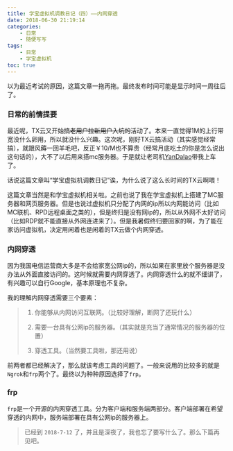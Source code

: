 ```yaml
---
title: 学宝虚拟机调教日记（四）——内网穿透
date: 2018-06-30 21:19:14
categories:
	- 日常
	- 随便写写
tags:
	- 日常
	- 学宝虚拟机
toc: true
---
```

以为最近考试的原因，这篇文章一拖再拖。最终发布时间可能是显示时间一周往后了。
<!-- more -->

### 日常的前情提要
最近呢，TX云又开始搞~~老用户拉新用户入坑的~~活动了。本来一直觉得1M的上行带宽没什么卵用，所以就没什么兴趣。这次呢，刚好TX云搞活动（其实感觉经常搞），就跟风薅一回羊毛吧，反正￥10/M也不算贵（经常月底吃土的你是怎么说出这句话的），大不了以后用来搭mc服务器。于是就让老司机[YanDalao](https://magisk.cc/)带我上车了。

话说这篇文章叫“学宝虚拟机调教日记”诶，为什么说了这么长时间的TX云啊喂！

这篇文章当然是和学宝虚拟机相关啦。之前也说了我在学宝虚拟机上搭建了MC服务器和网页服务器。但是也说过虚拟机只分配了内网的ip所以内网能访问（比如MC联机、RPD远程桌面之类的），但是终归是没有网ip的，所以从外网不太好访问（比如RDP就不能直接从外网连进来了）。但是我暑假终归要回家的啊，为了能在家访问虚拟机，决定用闲着也是闲着的TX云做个内网穿透。

### 内网穿透
因为我国电信运营商大多是不会给家宽公网ip的，所以如果在家里放个服务器是没办法从外面直接访问的。这时候就需要内网穿透了。内网穿透什么的就不细讲了，有兴趣可以自行Google，基本原理也不复杂。

我的理解内网穿透需要三个要素：
> 1. 你能够从内网访问互联网。（比较好理解，断网了还玩什么）
> 
> 2. 需要一台具有公网ip的服务器。（其实就是充当了通常情况的服务器的位置）
> 
> 3. 穿透工具。（当然要工具啦，那还用说）

前两者都已经解决了，那么就该考虑工具的问题了。一般来说用的比较多的就是`Ngrok`和`frp`两个了。最终以为种种原因选择了`frp`。

### frp
`frp`是一个开源的内网穿透工具。分为客户端和服务端两部分。客户端部署在希望穿透的内网中，服务端部署在具有公网ip的服务器上。

> 已经到 `2018-7-12` 了，并且是深夜了，我也忘了要写什么了。那么下篇再见吧。

